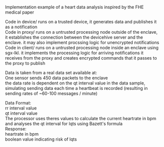 Implementation example of a heart data analysis inspired by the FHE medical paper  

Code in device/ runs on a trusted device, it generates data and publishes it as a notification  
Code in proxy/ runs on a untrusted processing node outside of the enclave, it establishes the connection between the devicehive server and the enclave. it may also implement procssing logic for unencrypted notifications  
Code in client/ runs on a untrusted processing node inside an enclave using sgx-lkl. it implements the processing logic for arriving notifications it receives from the proxy and creates encrypted commands that it passes to the proxy to publish  

Data is taken from a real data set available at:   
One sensor sends 450 data packets to the enclave  
the data rate is dependent on the qt interval value in the data sample, simulating sending data each time a heartbeat is recorded (resulting in sending rates of ~60-100 messages / minute)  

Data Format:  
	rr interval value  
	qt interval value  
The processor uses theres values to calculate the current heartrate in bpm and analyses the qt interval for lqts using Bazett's formula  
Response:  
	heartrate in bpm  
	boolean value indicating risk of lqts  

